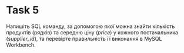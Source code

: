 # Task 5

Напишіть SQL команду, за допомогою якої можна знайти кількість продуктів (рядків) та середню ціну (_price_) у кожного постачальника (_supplier\_id_), та перевірте правильність її виконання в MySQL Workbench.
